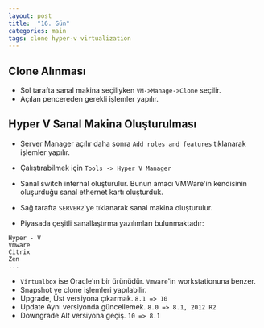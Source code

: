 ```yaml
---
layout: post
title:  "16. Gün"
categories: main
tags: clone hyper-v virtualization
---
```


## Clone Alınması

* Sol tarafta sanal makina seçiliyken `VM->Manage->Clone` seçilir. 
* Açılan pencereden gerekli işlemler yapılır.

## Hyper V Sanal Makina Oluşturulması

* Server Manager açılır daha sonra `Add roles and features` tıklanarak işlemler yapılır.

* Çalıştırabilmek için `Tools -> Hyper V Manager`

* Sanal switch internal oluşturulur. Bunun amacı VMWare'in kendisinin oluşurduğu sanal ethernet kartı oluşturduk.

* Sağ tarafta `SERVER2`'ye tıklanarak sanal makina oluşturulur.

* Piyasada çeşitli sanallaştırma yazılımları bulunmaktadır:

```
Hyper - V
Vmware
Citrix
Zen
...
```

* `Virtualbox` ise Oracle'ın bir ürünüdür. `Vmware`'in workstationuna benzer.
* Snapshot ve clone işlemleri yapılabilir.
* Upgrade, Üst versiyona çıkarmak. `8.1 => 10`
* Update  Aynı versiyonda güncellemek. `8.0 => 8.1, 2012 R2`
* Downgrade Alt versiyona geçiş. `10 => 8.1`
